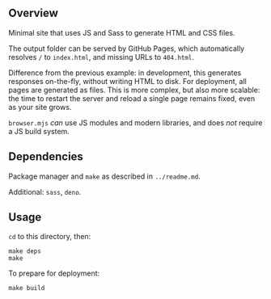 ## Overview

Minimal site that uses JS and Sass to generate HTML and CSS files.

The output folder can be served by GitHub Pages, which automatically resolves `/` to `index.html`, and missing URLs to `404.html`.

Difference from the previous example: in development, this generates responses on-the-fly, without writing HTML to disk. For deployment, all pages are generated as files. This is more complex, but also more scalable: the time to restart the server and reload a single page remains fixed, even as your site grows.

`browser.mjs` _can_ use JS modules and modern libraries, and does _not_ require a JS build system.

## Dependencies

Package manager and `make` as described in `../readme.md`.

Additional: `sass`, `deno`.

## Usage

`cd` to this directory, then:

    make deps
    make

To prepare for deployment:

    make build
